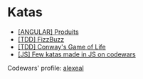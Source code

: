 # Katas

- [[ANGULAR] Produits](./produits/)
- [[TDD] FizzBuzz](./fizzbuzz.spec.ts)
- [[TDD] Conway's Game of Life](./gameoflife.spec.ts)
- [[JS] Few katas made in JS on codewars](./katas-codewars.js)


Codewars' profile: [alexeal](https://www.codewars.com/users/alexeal/badges/large)